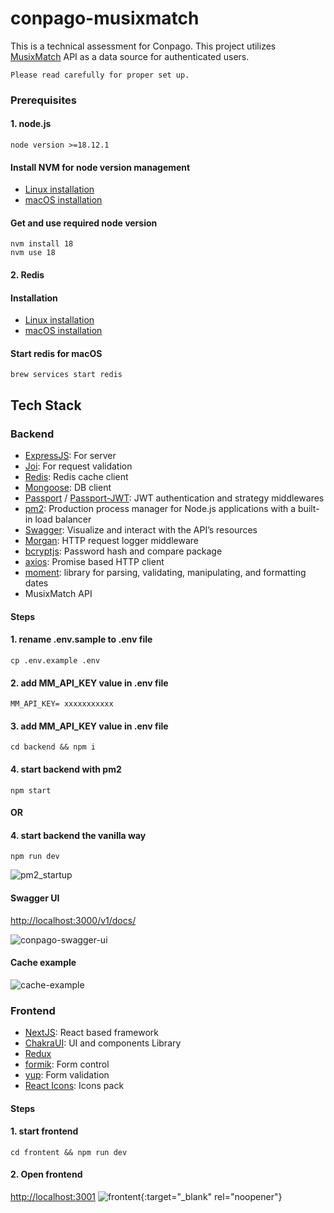 # conpago-musixmatch

This is a technical assessment for Conpago. This project utilizes [MusixMatch](https://www.musixmatch.com/) API as a data source for authenticated users.

`Please read carefully for proper set up.`



### Prerequisites
#### 1. node.js

```
node version >=18.12.1
```

#### Install NVM for node version management
- [Linux installation](https://monovm.com/blog/install-nvm-on-ubuntu/)  
- [macOS installation](https://collabnix.com/how-to-install-and-configure-nvm-on-mac-os/)

#### Get and use required node version
```
nvm install 18
nvm use 18
```

#### 2. Redis
#### Installation
- [Linux installation](https://redis.io/docs/install/install-redis/install-redis-on-linux/)  
- [macOS installation](https://redis.io/docs/install/install-redis/install-redis-on-mac-os/)

#### Start redis for macOS
```
brew services start redis
```


## Tech Stack

### Backend
- [ExpressJS](https://www.npmjs.com/package/express): For server
- [Joi](https://www.npmjs.com/package/joi): For request validation 
- [Redis](https://www.npmjs.com/package/redis): Redis cache client
- [Mongoose](https://www.npmjs.com/package/mongoose): DB client
- [Passport](https://www.npmjs.com/package/passport) / [Passport-JWT](https://www.npmjs.com/package/passport-jwt): JWT authentication and strategy middlewares
- [pm2](https://www.npmjs.com/package/pm2): Production process manager for Node.js applications with a built-in load balancer
- [Swagger](https://www.npmjs.com/package/swagger-ui): Visualize and interact with the API’s resources 
- [Morgan](https://www.npmjs.com/package/morgan): HTTP request logger middleware
- [bcryptjs](https://www.npmjs.com/package/bcryptjs): Password hash and compare package
- [axios](https://www.npmjs.com/package/axios): Promise based HTTP client
- [moment](https://www.npmjs.com/package/moment): library for parsing, validating, manipulating, and formatting dates
- MusixMatch API 

#### Steps
#### 1. rename .env.sample to .env file
```
cp .env.example .env
```

#### 2. add MM_API_KEY value in .env file
```
MM_API_KEY= xxxxxxxxxxx
```
#### 3. add MM_API_KEY value in .env file
```
cd backend && npm i
```
#### 4. start backend with pm2
```
npm start
```
#### OR
#### 4. start backend the vanilla way
```
npm run dev
```
![pm2_startup](https://github.com/bishwo-pratap/conpago-musixmatch/assets/19890839/45f5f732-b9ae-43ad-b877-2443f0c8bf05)

#### Swagger UI
[http://localhost:3000/v1/docs/](http://localhost:3000/v1/docs/)

![conpago-swagger-ui](https://github.com/bishwo-pratap/conpago-musixmatch/assets/19890839/f766c2cf-7abd-4d87-b20d-9820a423b3e7)

#### Cache example
![cache-example](https://github.com/bishwo-pratap/conpago-musixmatch/assets/19890839/831692df-a136-4be8-98dd-0f038a1153dc)

### Frontend
- [NextJS](https://nextjs.org/): React based framework
- [ChakraUI](https://chakra-ui.com/): UI and components Library
- [Redux](https://www.npmjs.com/package/redux)
- [formik](https://www.npmjs.com/package/formik): Form control
- [yup](https://www.npmjs.com/package/yup): Form validation
- [React Icons](https://www.npmjs.com/package/react-icons): Icons pack

#### Steps
#### 1. start frontend
```
cd frontent && npm run dev
```
#### 2. Open frontend
[http://localhost:3001](http://localhost:3001)
![frontent](https://github.com/bishwo-pratap/conpago-musixmatch/assets/19890839/95316b9b-14ea-4e3f-bd38-b5c38d4d0335){:target="_blank" rel="noopener"}
